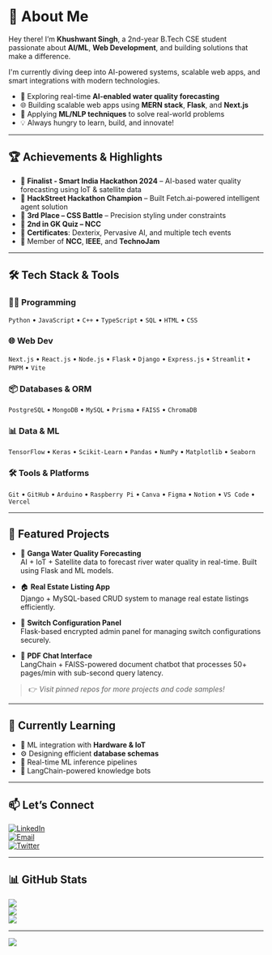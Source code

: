 # 💫 About Me

Hey there! I’m **Khushwant Singh**, a 2nd-year B.Tech CSE student passionate about **AI/ML**, **Web Development**, and building solutions that make a difference.

I'm currently diving deep into AI-powered systems, scalable web apps, and smart integrations with modern technologies.

- 🌊 Exploring real-time **AI-enabled water quality forecasting**
- 🌐 Building scalable web apps using **MERN stack**, **Flask**, and **Next.js**
- 🧠 Applying **ML/NLP techniques** to solve real-world problems
- 💡 Always hungry to learn, build, and innovate!

---

## 🏆 Achievements & Highlights

- 🥇 **Finalist - Smart India Hackathon 2024** – AI-based water quality forecasting using IoT & satellite data  
- 🏅 **HackStreet Hackathon Champion** – Built Fetch.ai-powered intelligent agent solution  
- 🥉 **3rd Place – CSS Battle** – Precision styling under constraints  
- 🥈 **2nd in GK Quiz – NCC**  
- 🧾 **Certificates**: Dexterix, Pervasive AI, and multiple tech events  
- 🤝 Member of **NCC**, **IEEE**, and **TechnoJam**

---

## 🛠 Tech Stack & Tools

### 👨‍💻 Programming
`Python` • `JavaScript` • `C++` • `TypeScript` • `SQL` • `HTML` • `CSS`

### 🌐 Web Dev
`Next.js` • `React.js` • `Node.js` • `Flask` • `Django` • `Express.js` • `Streamlit` • `PNPM` • `Vite`

### 📦 Databases & ORM
`PostgreSQL` • `MongoDB` • `MySQL` • `Prisma` • `FAISS` • `ChromaDB`

### 📊 Data & ML
`TensorFlow` • `Keras` • `Scikit-Learn` • `Pandas` • `NumPy` • `Matplotlib` • `Seaborn`

### 🛠 Tools & Platforms
`Git` • `GitHub` • `Arduino` • `Raspberry Pi` • `Canva` • `Figma` • `Notion` • `VS Code` • `Vercel`

---

## 🚀 Featured Projects

- 🌊 **Ganga Water Quality Forecasting**  
  AI + IoT + Satellite data to forecast river water quality in real-time. Built using Flask and ML models.

- 🏠 **Real Estate Listing App**  
  Django + MySQL-based CRUD system to manage real estate listings efficiently.

- 🔐 **Switch Configuration Panel**  
  Flask-based encrypted admin panel for managing switch configurations securely.

- 📄 **PDF Chat Interface**  
  LangChain + FAISS-powered document chatbot that processes 50+ pages/min with sub-second query latency.

> 👉 _Visit pinned repos for more projects and code samples!_

---

## 🌱 Currently Learning

- 🔄 ML integration with **Hardware & IoT**
- ⚙️ Designing efficient **database schemas**
- 🤖 Real-time ML inference pipelines
- 🧠 LangChain-powered knowledge bots

---

## 📫 Let’s Connect

[![LinkedIn](https://img.shields.io/badge/LinkedIn-%230077B5.svg?logo=linkedin&logoColor=white)](https://www.linkedin.com/in/khushwant-singh-68249a335)  
[![Email](https://img.shields.io/badge/Email-D14836?logo=gmail&logoColor=white)](mailto:khushwantzx@gmail.com)  
[![Twitter](https://img.shields.io/badge/Twitter-%231DA1F2.svg?logo=twitter&logoColor=white)](https://twitter.com/Khushwant_248)

---

## 📊 GitHub Stats

![](https://github-readme-stats.vercel.app/api?username=Khushwant-Singh1&theme=tokyonight&show_icons=true&count_private=true&hide_border=true)  
![](https://github-readme-streak-stats.herokuapp.com/?user=Khushwant-Singh1&theme=tokyonight&hide_border=true)  
![](https://github-readme-stats.vercel.app/api/top-langs/?username=Khushwant-Singh1&layout=compact&theme=tokyonight&hide_border=true)

---

[![](https://visitcount.itsvg.in/api?id=Khushwant-Singh1&icon=0&color=0)](https://visitcount.itsvg.in)
